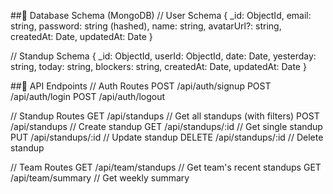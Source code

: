 ##💾 Database Schema (MongoDB)
// User Schema
{
  _id: ObjectId,
  email: string,
  password: string (hashed),
  name: string,
  avatarUrl?: string,
  createdAt: Date,
  updatedAt: Date
}

// Standup Schema
{
  _id: ObjectId,
  userId: ObjectId,
  date: Date,
  yesterday: string,
  today: string,
  blockers: string,
  createdAt: Date,
  updatedAt: Date
}

##🔑 API Endpoints
// Auth Routes
POST   /api/auth/signup
POST   /api/auth/login
POST   /api/auth/logout

// Standup Routes
GET    /api/standups           // Get all standups (with filters)
POST   /api/standups           // Create standup
GET    /api/standups/:id       // Get single standup
PUT    /api/standups/:id       // Update standup
DELETE /api/standups/:id       // Delete standup

// Team Routes
GET    /api/team/standups      // Get team's recent standups
GET    /api/team/summary       // Get weekly summary